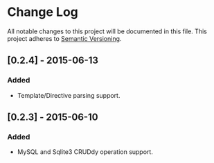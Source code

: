 # Change Log
All notable changes to this project will be documented in this file.
This project adheres to [Semantic Versioning](http://semver.org/).

## [0.2.4] - 2015-06-13
### Added
- Template/Directive parsing support.

## [0.2.3] - 2015-06-10
### Added
- MySQL and Sqlite3 CRUDdy operation support.
